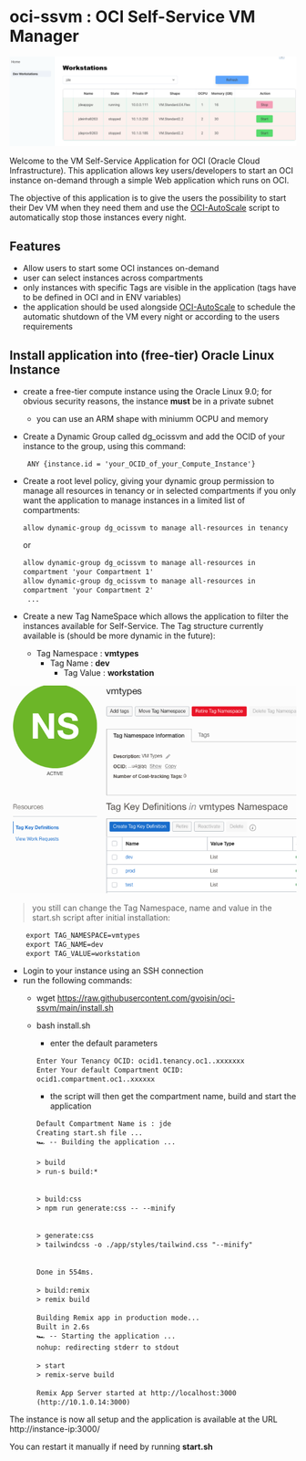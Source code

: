 # oci-ssvm : OCI Self-Service VM Manager

![oci-ssvm workstations](./images/ocissvm-workstations.png)

Welcome to the VM Self-Service Application for OCI (Oracle Cloud Infrastructure).
This application allows key users/developers to start an OCI instance on-demand through a simple Web application which runs on OCI.

The objective of this application is to give the users the possibility to start their Dev VM when they need them and use the [OCI-AutoScale](https://github.com/AnykeyNL/OCI-AutoScale) script to automatically stop those instances every night.


## Features

* Allow users to start some OCI instances on-demand
* user can select instances across compartments
* only instances with specific Tags are visible in the application (tags have to be defined in OCI and in ENV variables)
* the application should be used alongside [OCI-AutoScale](https://github.com/AnykeyNL/OCI-AutoScale) to schedule the automatic shutdown of the VM every night or according to the users requirements

## Install application into (free-tier) Oracle Linux Instance

* create a free-tier compute instance using the Oracle Linux 9.0; for obvious security reasons, the instance **must** be in a private subnet
  * you can use an ARM shape with miniumm OCPU and memory
* Create a Dynamic Group called dg_ocissvm and add the OCID of your instance to the group, using this command:
  
  ```
   ANY {instance.id = 'your_OCID_of_your_Compute_Instance'}
  ```

* Create a root level policy, giving your dynamic group permission to manage all resources in tenancy or in selected compartments if you only want the application to manage instances in a limited list of compartments:

   ```
   allow dynamic-group dg_ocissvm to manage all-resources in tenancy  
   ```

   or

   ```
   allow dynamic-group dg_ocissvm to manage all-resources in compartment 'your Compartment 1' 
   allow dynamic-group dg_ocissvm to manage all-resources in compartment 'your Compartment 2' 
    ...
   ```

* Create a new Tag NameSpace which allows the application to filter the instances available for Self-Service. The Tag structure currently available is (should be more dynamic in the future):
  * Tag Namespace : **vmtypes**
    * Tag Name    : **dev**
      * Tag Value : **workstation**

![vmtypes tags](./images/vmtypes-tags.png)

> you still can change the Tag Namespace, name and value in the start.sh script after initial installation:

```shell
    export TAG_NAMESPACE=vmtypes
    export TAG_NAME=dev
    export TAG_VALUE=workstation
```

* Login to your instance using an SSH connection
* run the following commands:
  * wget https://raw.githubusercontent.com/gvoisin/oci-ssvm/main/install.sh
  * bash install.sh
    * enter the default parameters

    ```shell
    Enter Your Tenancy OCID: ocid1.tenancy.oc1..xxxxxxx
    Enter Your default Compartment OCID: ocid1.compartment.oc1..xxxxxx
    ```

    * the script will then get the compartment name, build and start the application

    ```shell
    Default Compartment Name is : jde
    Creating start.sh file ...
    🏎 -- Building the application ...

    > build
    > run-s build:*


    > build:css
    > npm run generate:css -- --minify


    > generate:css
    > tailwindcss -o ./app/styles/tailwind.css "--minify"


    Done in 554ms.

    > build:remix
    > remix build

    Building Remix app in production mode...
    Built in 2.6s
    🏎 -- Starting the application ...
    nohup: redirecting stderr to stdout

    > start
    > remix-serve build

    Remix App Server started at http://localhost:3000 (http://10.1.0.14:3000)
    ```

The instance is now all setup and the application is available at the URL http://instance-ip:3000/

You can restart it manually if need by running **start.sh**
